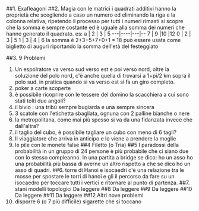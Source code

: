 ##1. Exafleagoni
##2. Magia con le matrici
i quadrati additivi hanno la proprietà che scegliendo a caso un numero ed eliminando la riga e la colonna relativa, ripetendo il processo per tutti i numeri 
rimasti si scopre che la somma è sempre costante ed è uguale alla somma dei numeri che hanno generato il quadrato. es:
a  | 2  | 3 | 5
---|----|---|--
7  | 9  |10 |12
0  | 2  | 3 | 5
1  | 3  | 4 | 6
la somma è 2+3+5+7+0+1 = 18
può essere usata come biglietto di auguri riportando la somma dell'età del festeggiato

##3. 9 Problemi
1) Un espolratore va verso sud verso est e poi verso nord, oltre la soluzione del polo nord, c'è anche quella di trovarsi a 1+pi/2 km sopra il polo sud. in pratica quando si va verso est si fa un giro completo. 
2) poker a carte scoperte
3) è possibile ricoprire con le tessere del domino la scacchiera a cui sono stati tolti due angoli?
4) il bivio : una tribù sempre bugiarda e una sempre sincera
5) 3 scatole con l'etichetta sbagliata, ognuna con 2 palline bianche o nere
6) la metropolitana, come mai più spesso si va da una fidanzata invece che dall'altra?
7) il taglio del cubo, è possibile tagliare un cubo con meno di 6 tagli?
8) Il viaggiatore che arriva in anticipo e lo viene a prendere la moglie
9) le pile con le monete false
##4 Filetto (o Tria)
##5 I paradossi della probabilità
in un gruppo di 24 persone è più probabile che ci siano due con lo stesso compleanno. 
In una partita a bridge se dico: ho un asso ho una probabilità più bassa di averne un altro rispetto a che se dico ho un asso di quadri. 
##6. torre di Hanoi e isocaedri
c'è una relazione tra le mosse per spostare le torri di hanoi e gli il percorso da fare su un isocaedro per toccare tutti i vertici e ritornare al punto di partenza. 
##7. stani modelli topologici
Da leggere 
##8
Da leggere 
##9
Da leggere 
##10
Da leggere 
##11
Da leggere 
##12 Altri nove problemi
1) disporre 6 (o 7 più difficile) sigarette che si toccano
